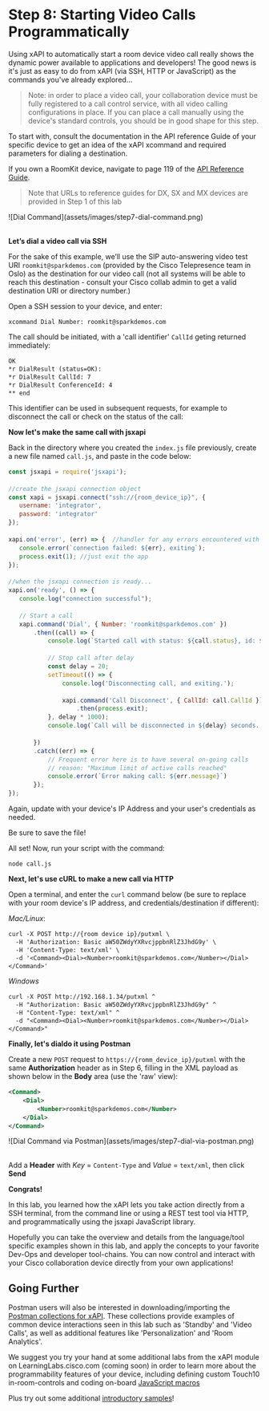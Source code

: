 # Step 8: Starting Video Calls Programmatically

Using xAPI to automatically start a room device video call really shows the dynamic power available to applications and developers!  The good news is it's just as easy to do from xAPI (via SSH, HTTP or JavaScript) as the commands you've already explored...

>Note: in order to place a video call, your collaboration device must be fully registered to a call control service, with all video calling configurations in place.  If you can place a call manually using the device's standard controls, you should be in good shape for this step.

To start with, consult the documentation in the API reference Guide of your specific device to get an idea of the xAPI xcommand and required parameters for dialing a destination.

If you own a RoomKit device, navigate to page 119 of the [API Reference Guide](https://www.cisco.com/c/dam/en/us/td/docs/telepresence/endpoint/ce92/room-kit-api-reference-guide-ce92.pdf).

> Note that URLs to reference guides for DX, SX and MX devices are provided in Step 1 of this lab

<div align="left">![Dial Command](assets/images/step7-dial-command.png)</div><br/>

**Let’s dial a video call via SSH**

For the sake of this example, we’ll use the SIP auto-answering video test URI `roomkit@sparkdemos.com` (provided by the Cisco Telepresence team in Oslo) as the destination for our video call (not all systems will be able to reach this destination - consult your Cisco collab admin to get a valid destination URI or directory number.)

Open a SSH session to your device, and enter:
```shell
xcommand Dial Number: roomkit@sparkdemos.com
```

The call should be initiated, with a 'call identifier' `CallId` geting returned immediately:

```shell
OK
*r DialResult (status=OK):
*r DialResult CallId: 7
*r DialResult ConferenceId: 4
** end
```

This identifier can be used in subsequent requests, for example to disconnect the call or check on the status of the call:

**Now let's make the same call with jsxapi**

Back in the directory where you created the `index.js` file previously, create a new file named `call.js`, and paste in the code below:

```javascript
const jsxapi = require('jsxapi');

//create the jsxapi connection object
const xapi = jsxapi.connect("ssh://{room_device_ip}", {
   username: 'integrator',
   password: 'integrator'
});

xapi.on('error', (err) => {  //handler for any errors encountered with jsxapi
   console.error(`connection failed: ${err}, exiting`);
   process.exit(1); //just exit the app
});

//when the jsxapi connection is ready...
xapi.on('ready', () => {
   console.log("connection successful");

   // Start a call
   xapi.command('Dial', { Number: 'roomkit@sparkdemos.com' })
       .then((call) => {
           console.log(`Started call with status: ${call.status}, id: ${call.CallId}`);

           // Stop call after delay
           const delay = 20;
           setTimeout(() => {
               console.log('Disconnecting call, and exiting.');

               xapi.command('Call Disconnect', { CallId: call.CallId })
                   .then(process.exit);
           }, delay * 1000);
           console.log(`Call will be disconnected in ${delay} seconds...`);

       })
       .catch((err) => {
           // Frequent error here is to have several on-going calls
           // reason: "Maximum limit of active calls reached"
           console.error(`Error making call: ${err.message}`)
       });
});
```

Again, update with your device's IP Address and your user's credentials as needed.

Be sure to save the file!

All set! Now, run your script with the command:
```shell
node call.js
```

**Next, let's use cURL to make a new call via HTTP**

Open a terminal, and enter the `curl` command below (be sure to replace with your room device's IP address, and credentials/destination if different):

 _Mac/Linux_:

```shell
curl -X POST http://{room device ip}/putxml \
  -H 'Authorization: Basic aW50ZWdyYXRvcjppbnRlZ3JhdG9y' \
  -H 'Content-Type: text/xml' \
  -d '<Command><Dial><Number>roomkit@sparkdemos.com</Number></Dial></Command>'
```

_Windows_

```shell
curl -X POST http://192.168.1.34/putxml ^
  -H "Authorization: Basic aW50ZWdyYXRvcjppbnRlZ3JhdG9y" ^
  -H "Content-Type: text/xml" ^
  -d "<Command><Dial><Number>roomkit@sparkdemos.com</Number></Dial></Command>"
```

**Finally, let's dialdo it using Postman**

Create a new `POST` request to `https://{romm_device_ip}/putxml` with the same **Authorization** header as in Step 6, filling in the XML payload as shown below in the **Body** area (use the 'raw' view):

```xml
<Command>
    <Dial>
        <Number>roomkit@sparkdemos.com</Number>
    </Dial>
</Command>
```

<div align="left">![Dial Command via Postman](assets/images/step7-dial-via-postman.png)</div><br/>

Add a **Header** with _Key_ = `Content-Type` and _Value_ = `text/xml`, then click **Send**

**Congrats!**

In this lab, you learned how the xAPI lets you take action directly from a SSH terminal, from the command line or using a REST test tool via HTTP, and programmatically using the jsxapi JavaScript library.

Hopefully you can take the overview and details from the language/tool specific examples shown in this lab, and apply the concepts to your favorite Dev-Ops and developer tool-chains.  You can now control and interact with your Cisco collaboration device directly from your own applications!

## Going Further

Postman users will also be interested in downloading/importing the [Postman collections for xAPI](https://github.com/CiscoDevNet/postman-xapi).  These collections provide examples of common device interactions seen in this lab such as 'Standby' and 'Video Calls', as well as additional features like 'Personalization' and 'Room Analytics'.

We suggest you try your hand at some additional labs from the xAPI module on LearningLabs.cisco.com (coming soon) in order to learn more about the programmability features of your device, including defining custom Touch10 in-room-controls and coding on-board [JavaScript macros](https://github.com/CiscoDevNet/roomdevices-macros-samples)

Plus try out some additional [introductory samples](https://github.com/ObjectIsAdvantag/xapi-samples)!
